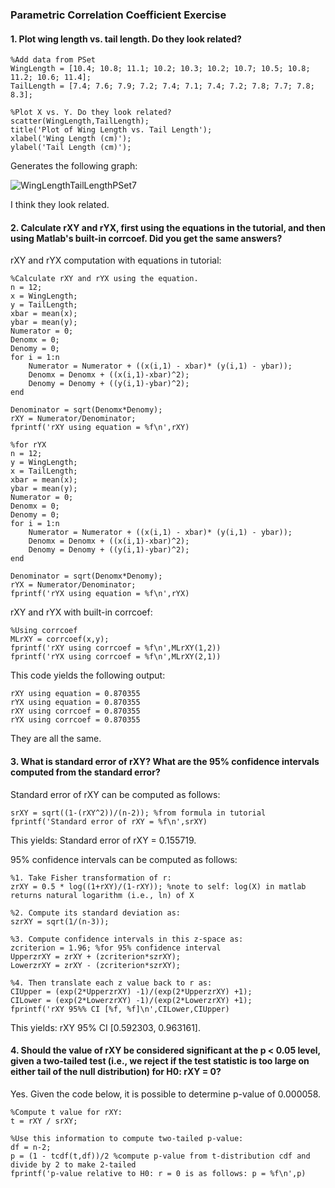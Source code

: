 ### Parametric Correlation Coefficient Exercise

#### 1. Plot wing length vs. tail length. Do they look related? 

```
%Add data from PSet
WingLength = [10.4; 10.8; 11.1; 10.2; 10.3; 10.2; 10.7; 10.5; 10.8; 11.2; 10.6; 11.4];
TailLength = [7.4; 7.6; 7.9; 7.2; 7.4; 7.1; 7.4; 7.2; 7.8; 7.7; 7.8; 8.3];

%Plot X vs. Y. Do they look related? 
scatter(WingLength,TailLength);
title('Plot of Wing Length vs. Tail Length');
xlabel('Wing Length (cm)');
ylabel('Tail Length (cm)');
```
Generates the following graph: 

![WingLengthTailLengthPSet7](https://user-images.githubusercontent.com/112706184/192166528-b43a87ba-2b20-4bdb-83fc-67adf3f43e80.jpg)

I think they look related. 

#### 2. Calculate rXY and rYX, first using the equations in the tutorial, and then using Matlab's built-in corrcoef. Did you get the same answers? 

rXY and rYX computation with equations in tutorial: 

```
%Calculate rXY and rYX using the equation. 
n = 12;
x = WingLength;
y = TailLength;
xbar = mean(x);
ybar = mean(y);
Numerator = 0;
Denomx = 0;
Denomy = 0;
for i = 1:n
    Numerator = Numerator + ((x(i,1) - xbar)* (y(i,1) - ybar));
    Denomx = Denomx + ((x(i,1)-xbar)^2); 
    Denomy = Denomy + ((y(i,1)-ybar)^2); 
end

Denominator = sqrt(Denomx*Denomy);
rXY = Numerator/Denominator;
fprintf('rXY using equation = %f\n',rXY)

%for rYX
n = 12;
y = WingLength;
x = TailLength;
xbar = mean(x);
ybar = mean(y);
Numerator = 0;
Denomx = 0;
Denomy = 0;
for i = 1:n
    Numerator = Numerator + ((x(i,1) - xbar)* (y(i,1) - ybar));
    Denomx = Denomx + ((x(i,1)-xbar)^2); 
    Denomy = Denomy + ((y(i,1)-ybar)^2); 
end

Denominator = sqrt(Denomx*Denomy);
rYX = Numerator/Denominator;
fprintf('rYX using equation = %f\n',rYX)
```

rXY and rYX with built-in corrcoef:

```
%Using corrcoef
MLrXY = corrcoef(x,y);
fprintf('rXY using corrcoef = %f\n',MLrXY(1,2))
fprintf('rYX using corrcoef = %f\n',MLrXY(2,1))
```

This code yields the following output: 

```
rXY using equation = 0.870355
rYX using equation = 0.870355
rXY using corrcoef = 0.870355
rYX using corrcoef = 0.870355
```
They are all the same. 

#### 3. What is standard error of rXY? What are the 95% confidence intervals computed from the standard error? 

Standard error of rXY can be computed as follows: 

```
srXY = sqrt((1-(rXY^2))/(n-2)); %from formula in tutorial
fprintf('Standard error of rXY = %f\n',srXY)
```
This yields: Standard error of rXY = 0.155719.

95% confidence intervals can be computed as follows: 

```
%1. Take Fisher transformation of r:
zrXY = 0.5 * log((1+rXY)/(1-rXY)); %note to self: log(X) in matlab returns natural logarithm (i.e., ln) of X

%2. Compute its standard deviation as: 
szrXY = sqrt(1/(n-3));

%3. Compute confidence intervals in this z-space as: 
zcriterion = 1.96; %for 95% confidence interval
UpperzrXY = zrXY + (zcriterion*szrXY);
LowerzrXY = zrXY - (zcriterion*szrXY);

%4. Then translate each z value back to r as: 
CIUpper = (exp(2*UpperzrXY) -1)/(exp(2*UpperzrXY) +1);
CILower = (exp(2*LowerzrXY) -1)/(exp(2*LowerzrXY) +1);
fprintf('rXY 95%% CI [%f, %f]\n',CILower,CIUpper)
```

This yields: rXY 95% CI [0.592303, 0.963161].

#### 4. Should the value of rXY be considered significant at the p < 0.05 level, given a two-tailed test (i.e., we reject if the test statistic is too large on either tail of the null distribution) for H0: rXY = 0?

Yes. Given the code below, it is possible to determine p-value of 0.000058.

```
%Compute t value for rXY:
t = rXY / srXY;

%Use this information to compute two-tailed p-value:
df = n-2;
p = (1 - tcdf(t,df))/2 %compute p-value from t-distribution cdf and divide by 2 to make 2-tailed
fprintf('p-value relative to H0: r = 0 is as follows: p = %f\n',p)
```






